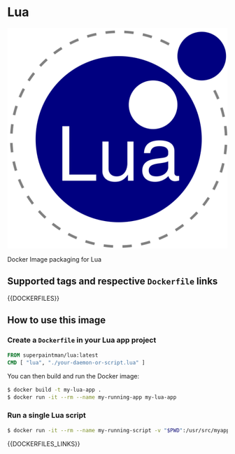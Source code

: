 # Lua

[![Lua][lua-image]][lua-url]


Docker Image packaging for Lua


## Supported tags and respective `Dockerfile` links

{{DOCKERFILES}}

## How to use this image
### Create a `Dockerfile` in your Lua app project

```Dockerfile
FROM superpaintman/lua:latest
CMD [ "lua", "./your-daemon-or-script.lua" ]
```


You can then build and run the Docker image:

```sh
$ docker build -t my-lua-app .
$ docker run -it --rm --name my-running-app my-lua-app
```


### Run a single Lua script

```sh
$ docker run -it --rm --name my-running-script -v "$PWD":/usr/src/myapp -w /usr/src/myapp superpaintman/lua:latest lua your-daemon-or-script.lua
```


[lua-image]: //github.com/SuperPaintman/docker-lua/blob/master/README/logo.png
[lua-url]: //www.lua.org
{{DOCKERFILES_LINKS}}
